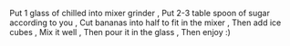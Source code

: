 Put 1 glass of chilled into mixer grinder , 
Put 2-3 table spoon of sugar according to you ,
Cut bananas into half to fit in the mixer ,
Then add ice cubes ,
Mix it well ,
Then pour it in the glass ,
Then enjoy :)